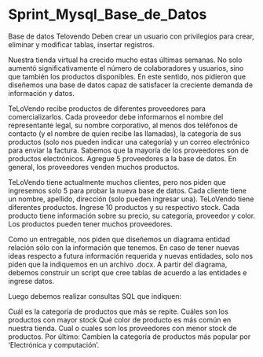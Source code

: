 # Sprint_Mysql_Base_de_Datos
Base de datos Telovendo
Deben crear un usuario con privilegios para crear, eliminar y modificar tablas, insertar registros.

Nuestra tienda virtual ha crecido mucho estas últimas semanas. No solo aumentó significativamente el número de colaboradores y usuarios, sino que también los productos disponibles. En este sentido, nos pidieron que diseñemos una base de datos capaz de satisfacer la creciente demanda de información y datos.

TeLoVendo recibe productos de diferentes proveedores para comercializarlos. Cada proveedor debe informarnos el nombre del representante legal, su nombre corporativo, al menos dos teléfonos de contacto (y el nombre de quien recibe las llamadas), la categoría de sus productos (solo nos pueden indicar una categoría) y un correo electrónico para enviar la factura. Sabemos que la mayoría de los proveedores son de productos electrónicos. Agregue 5 proveedores a la base de datos. En general, los proveedores venden muchos productos.

TeLoVendo tiene actualmente muchos clientes, pero nos piden que ingresemos solo 5 para probar la nueva base de datos. Cada cliente tiene un nombre, apellido, dirección (solo pueden ingresar una). TeLoVendo tiene diferentes productos. Ingrese 10 productos y su respectivo stock. Cada producto tiene información sobre su precio, su categoría, proveedor y color. Los productos pueden tener muchos proveedores.

Como un entregable, nos piden que diseñemos un diagrama entidad relación sólo con la información que tenemos. En caso de tener nuevas ideas respecto a futura información requerida y nuevas entidades, solo nos piden que la indiquemos en un archivo .docx. A partir del diagrama, debemos construir un script que cree tablas de acuerdo a las entidades e ingrese datos.

Luego debemos realizar consultas SQL que indiquen:

Cuál es la categoría de productos que más se repite.
Cuáles son los productos con mayor stock
Qué color de producto es más común en nuestra tienda.
Cual o cuales son los proveedores con menor stock de productos. Por último:
Cambien la categoría de productos más popular por ‘Electrónica y computación’.
